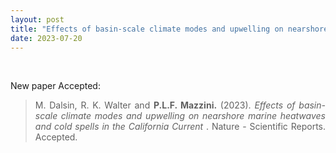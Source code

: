 ```yaml
---
layout: post
title: "Effects of basin-scale climate modes and upwelling on nearshore marine heatwaves and cold spells in the California Current (New paper)"
date: 2023-07-20
---
```


<br>

<div style="text-align:justify" markdown="1">

<p>New paper Accepted:</p>

> M. Dalsin, R. K. Walter and <b>P.L.F. Mazzini.</b> (2023). <i> Effects of basin-scale climate modes and upwelling on nearshore marine heatwaves and cold spells in the California Current </i>. Nature - Scientific Reports. Accepted.

</div>